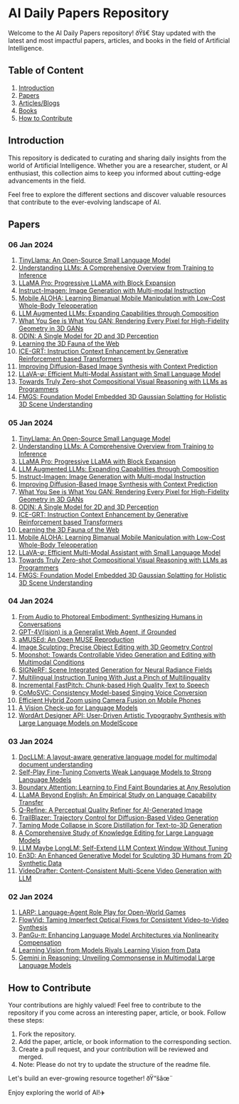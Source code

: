 
# AI Daily Papers Repository

Welcome to the AI Daily Papers repository! ðŸš€ Stay updated with the latest and most impactful papers, articles, and books in the field of Artificial Intelligence.

## Table of Content
1. [Introduction](#introduction)
2. [Papers](#papers)
3. [Articles/Blogs](#articlesblogs)
4. [Books](https://github.com/pranavbelhekar01/Notes/blob/main/Books.md)
5. [How to Contribute](#how-to-contribute)
   

## Introduction
This repository is dedicated to curating and sharing daily insights from the world of Artificial Intelligence. Whether you are a researcher, student, or AI enthusiast, this collection aims to keep you informed about cutting-edge advancements in the field.

Feel free to explore the different sections and discover valuable resources that contribute to the ever-evolving landscape of AI.

## Papers
### 06 Jan 2024
1. [TinyLlama: An Open-Source Small Language Model](https://huggingface.co/papers/2401.02385)
2. [Understanding LLMs: A Comprehensive Overview from Training to Inference](https://huggingface.co/papers/2401.02038)
3. [LLaMA Pro: Progressive LLaMA with Block Expansion](https://huggingface.co/papers/2401.02415)
4. [Instruct-Imagen: Image Generation with Multi-modal Instruction](https://huggingface.co/papers/2401.01952)
5. [Mobile ALOHA: Learning Bimanual Mobile Manipulation with Low-Cost Whole-Body Teleoperation](https://huggingface.co/login?next=%2Fpapers%2F2401.02117)
6. [LLM Augmented LLMs: Expanding Capabilities through Composition](https://huggingface.co/papers/2401.02412)
7. [What You See is What You GAN: Rendering Every Pixel for High-Fidelity Geometry in 3D GANs](https://huggingface.co/papers/2401.02411)
8. [ODIN: A Single Model for 2D and 3D Perception](https://huggingface.co/papers/2401.02416)
9. [Learning the 3D Fauna of the Web](https://huggingface.co/login?next=%2Fpapers%2F2401.02400)
10. [ICE-GRT: Instruction Context Enhancement by Generative Reinforcement based Transformers](https://huggingface.co/papers/2401.02072)
11. [Improving Diffusion-Based Image Synthesis with Context Prediction](https://huggingface.co/papers/2401.02015)
12. [LLaVA-$φ$: Efficient Multi-Modal Assistant with Small Language Model](https://huggingface.co/papers/2401.02330)
13. [Towards Truly Zero-shot Compositional Visual Reasoning with LLMs as Programmers](https://huggingface.co/papers/2401.01974)
14. [FMGS: Foundation Model Embedded 3D Gaussian Splatting for Holistic 3D Scene Understanding](https://huggingface.co/papers/2401.01970)

### 05 Jan 2024
1. [TinyLlama: An Open-Source Small Language Model](https://huggingface.co/papers/2401.02385)
2. [Understanding LLMs: A Comprehensive Overview from Training to Inference](https://huggingface.co/papers/2401.02038)
3. [LLaMA Pro: Progressive LLaMA with Block Expansion](https://huggingface.co/papers/2401.02415)
4. [LLM Augmented LLMs: Expanding Capabilities through Composition](https://huggingface.co/papers/2401.02412)
5. [Instruct-Imagen: Image Generation with Multi-modal Instruction](https://huggingface.co/papers/2401.01952)
6. [Improving Diffusion-Based Image Synthesis with Context Prediction](https://huggingface.co/papers/2401.02015)
7. [What You See is What You GAN: Rendering Every Pixel for High-Fidelity Geometry in 3D GANs](https://huggingface.co/papers/2401.02411)
8. [ODIN: A Single Model for 2D and 3D Perception](https://huggingface.co/papers/2401.02416)
9. [ICE-GRT: Instruction Context Enhancement by Generative Reinforcement based Transformers](https://huggingface.co/papers/2401.02072)
10. [Learning the 3D Fauna of the Web](https://huggingface.co/login?next=%2Fpapers%2F2401.02400)
11. [Mobile ALOHA: Learning Bimanual Mobile Manipulation with Low-Cost Whole-Body Teleoperation](https://huggingface.co/login?next=%2Fpapers%2F2401.02117)
12. [LLaVA-$φ$: Efficient Multi-Modal Assistant with Small Language Model](https://huggingface.co/papers/2401.02330)
13. [Towards Truly Zero-shot Compositional Visual Reasoning with LLMs as Programmers](https://huggingface.co/papers/2401.01974)
14. [FMGS: Foundation Model Embedded 3D Gaussian Splatting for Holistic 3D Scene Understanding](https://huggingface.co/papers/2401.01970)

### 04 Jan 2024
1. [From Audio to Photoreal Embodiment: Synthesizing Humans in Conversations](https://huggingface.co/papers/2401.01885)
2. [GPT-4V(ision) is a Generalist Web Agent, if Grounded](https://huggingface.co/login?next=%2Fpapers%2F2401.01614)
3. [aMUSEd: An Open MUSE Reproduction](https://huggingface.co/papers/2401.01808)
4. [Image Sculpting: Precise Object Editing with 3D Geometry Control](https://huggingface.co/login?next=%2Fpapers%2F2401.01702)
5. [Moonshot: Towards Controllable Video Generation and Editing with Multimodal Conditions](https://huggingface.co/papers/2401.01827)
6. [SIGNeRF: Scene Integrated Generation for Neural Radiance Fields](https://huggingface.co/login?next=%2Fpapers%2F2401.01647)
7. [Multilingual Instruction Tuning With Just a Pinch of Multilinguality](https://huggingface.co/papers/2401.01854)
8. [Incremental FastPitch: Chunk-based High Quality Text to Speech](https://huggingface.co/papers/2401.01755)
9. [CoMoSVC: Consistency Model-based Singing Voice Conversion](https://huggingface.co/papers/2401.01792)
10. [Efficient Hybrid Zoom using Camera Fusion on Mobile Phones](https://huggingface.co/papers/2401.01461)
11. [A Vision Check-up for Language Models](https://huggingface.co/papers/2401.01862)
12. [WordArt Designer API: User-Driven Artistic Typography Synthesis with Large Language Models on ModelScope](https://huggingface.co/papers/2401.01699)

### 03 Jan 2024
1. [DocLLM: A layout-aware generative language model for multimodal document understanding](https://huggingface.co/papers/2401.00908)
2. [Self-Play Fine-Tuning Converts Weak Language Models to Strong Language Models](https://huggingface.co/papers/2401.01335)
3. [Boundary Attention: Learning to Find Faint Boundaries at Any Resolution](https://huggingface.co/papers/2401.00935)
4. [LLaMA Beyond English: An Empirical Study on Language Capability Transfer](https://huggingface.co/papers/2401.01055)
5. [Q-Refine: A Perceptual Quality Refiner for AI-Generated Image](https://huggingface.co/papers/2401.01117)
6. [TrailBlazer: Trajectory Control for Diffusion-Based Video Generation](https://huggingface.co/login?next=%2Fpapers%2F2401.00896)
7. [Taming Mode Collapse in Score Distillation for Text-to-3D Generation](https://huggingface.co/login?next=%2Fpapers%2F2401.00909)
8. [A Comprehensive Study of Knowledge Editing for Large Language Models](https://huggingface.co/papers/2401.01286)
9. [LLM Maybe LongLM: Self-Extend LLM Context Window Without Tuning](https://huggingface.co/papers/2401.01325)
10. [En3D: An Enhanced Generative Model for Sculpting 3D Humans from 2D Synthetic Data](https://huggingface.co/papers/2401.01173)
11. [VideoDrafter: Content-Consistent Multi-Scene Video Generation with LLM](https://huggingface.co/papers/2401.01256)

### 02 Jan 2024
1. [LARP: Language-Agent Role Play for Open-World Games](https://huggingface.co/papers/2312.17653)
2. [FlowVid: Taming Imperfect Optical Flows for Consistent Video-to-Video Synthesis](https://huggingface.co/papers/2312.17681)
3. [PanGu-$π$: Enhancing Language Model Architectures via Nonlinearity Compensation](https://huggingface.co/papers/2312.17276)
4. [Learning Vision from Models Rivals Learning Vision from Data](https://huggingface.co/papers/2312.17742)
5. [Gemini in Reasoning: Unveiling Commonsense in Multimodal Large Language Models](https://huggingface.co/papers/2312.17661)


## How to Contribute
Your contributions are highly valued! Feel free to contribute to the repository if you come across an interesting paper, article, or book. Follow these steps:
1. Fork the repository.
2. Add the paper, article, or book information to the corresponding section.
3. Create a pull request, and your contribution will be reviewed and merged.
4. Note: Please do not try to update the structure of the readme file.

Let's build an ever-growing resource together! ðŸ“šâœ¨

Enjoy exploring the world of AI!✈️


